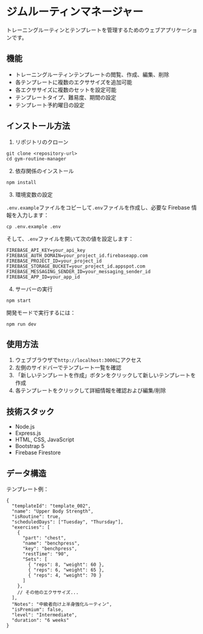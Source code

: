 # ジムルーティンマネージャー

トレーニングルーティンとテンプレートを管理するためのウェブアプリケーションです。

## 機能

-   トレーニングルーティンテンプレートの閲覧、作成、編集、削除
-   各テンプレートに複数のエクササイズを追加可能
-   各エクササイズに複数のセットを設定可能
-   テンプレートタイプ、難易度、期間の設定
-   テンプレート予約曜日の設定

## インストール方法

1. リポジトリのクローン

```
git clone <repository-url>
cd gym-routine-manager
```

2. 依存関係のインストール

```
npm install
```

3. 環境変数の設定

`.env.example`ファイルをコピーして`.env`ファイルを作成し、必要な Firebase 情報を入力します：

```
cp .env.example .env
```

そして、`.env`ファイルを開いて次の値を設定します：

```
FIREBASE_API_KEY=your_api_key
FIREBASE_AUTH_DOMAIN=your_project_id.firebaseapp.com
FIREBASE_PROJECT_ID=your_project_id
FIREBASE_STORAGE_BUCKET=your_project_id.appspot.com
FIREBASE_MESSAGING_SENDER_ID=your_messaging_sender_id
FIREBASE_APP_ID=your_app_id
```

4. サーバーの実行

```
npm start
```

開発モードで実行するには：

```
npm run dev
```

## 使用方法

1. ウェブブラウザで`http://localhost:3000`にアクセス
2. 左側のサイドバーでテンプレート一覧を確認
3. 「新しいテンプレートを作成」ボタンをクリックして新しいテンプレートを作成
4. 各テンプレートをクリックして詳細情報を確認および編集/削除

## 技術スタック

-   Node.js
-   Express.js
-   HTML, CSS, JavaScript
-   Bootstrap 5
-   Firebase Firestore

## データ構造

テンプレート例：

```
{
  "templateId": "template_002",
  "name": "Upper Body Strength",
  "isRoutine": true,
  "scheduledDays": ["Tuesday", "Thursday"],
  "exercises": [
    {
      "part": "chest",
      "name": "benchpress",
      "key": "benchpress",
      "restTime": "90",
      "Sets": [
        { "reps": 8, "weight": 60 },
        { "reps": 6, "weight": 65 },
        { "reps": 4, "weight": 70 }
      ]
    },
    // その他のエクササイズ...
  ],
  "Notes": "中級者向け上半身強化ルーティン",
  "isPremium": false,
  "level": "Intermediate",
  "duration": "6 weeks"
}
```
